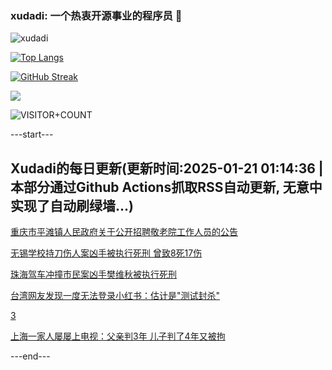 ### xudadi: 一个热衷开源事业的程序员 👋

![xudadi](https://github-readme-stats-git-masterorgs-github-readme-stats-team.vercel.app/api?username=xudadi)

[![Top Langs](https://github-readme-stats.vercel.app/api/top-langs/?username=xudadi)](https://github.com/anuraghazra/github-readme-stats)

[![GitHub Streak](https://streak-stats.demolab.com?user=xudadi&locale=zh_Hans)](https://git.io/streak-stats)

![](https://raw.githubusercontent.com/xudadi/xudadi/main/assets/github-contribution-grid-snake.svg)

![VISITOR+COUNT](https://komarev.com/ghpvc/?username=xudadi&label=VISITOR+COUNT)


---start---

## Xudadi的每日更新(更新时间:2025-01-21 01:14:36 | 本部分通过Github Actions抓取RSS自动更新, 无意中实现了自动刷绿墙...)

[重庆市平滩镇人民政府关于公开招聘敬老院工作人员的公告](https://www.gongkaoleida.com/article/2271465)

[无锡学校持刀伤人案凶手被执行死刑 曾致8死17伤](https://m.163.com/news/article/JMBRFCBN000189PS.html)

[珠海驾车冲撞市民案凶手樊维秋被执行死刑](https://m.163.com/news/article/JMBQT72J000189PS.html)

[台湾网友发现一度无法登录小红书：估计是"测试封杀"](https://m.163.com/news/article/JMBNFUF505504DPG.html)

[3](https://m.163.com/touch/news/sub/domestic)

[上海一家人屡屡上电视：父亲判3年 儿子判了4年又被拘](https://m.163.com/news/article/JMBDDK930001899O.html)

---end---
